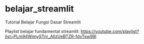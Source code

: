 # belajar_streamlit
Tutorial Belajar Fungsi Dasar Streamlit

Playlist belajar fundamental streamlit: https://youtube.com/playlist?list=PLm94WimySTnr_AllzUeBTZR-fdvTsw99l
